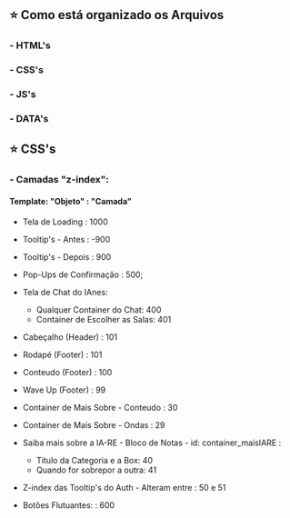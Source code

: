 ## ⭐ Como está organizado os Arquivos
### - HTML's
### - CSS's
### - JS's
### - DATA's



## ⭐ CSS's

### - Camadas "z-index":

#### Template: "Objeto" : "Camada"

- Tela de Loading : 1000 

- Tooltip's - Antes : -900 
- Tooltip's - Depois : 900 

- Pop-Ups de Confirmação : 500;

- Tela de Chat do IAnes:
    - Qualquer Container do Chat: 400
    - Container de Escolher as Salas: 401

- Cabeçalho (Header) : 101 
- Rodapé (Footer) : 101

- Conteudo (Footer) : 100 
- Wave Up (Footer) : 99

- Container de Mais Sobre - Conteudo : 30 
- Container de Mais Sobre - Ondas : 29 

- Saiba mais sobre a IA-RE - Bloco de Notas - id: container_maisIARE :
    - Titulo da Categoria e a Box: 40
    - Quando for sobrepor a outra: 41

- Z-index das Tooltip's do Auth - Alteram entre : 50 e 51

- Botões Flutuantes:  : 600 